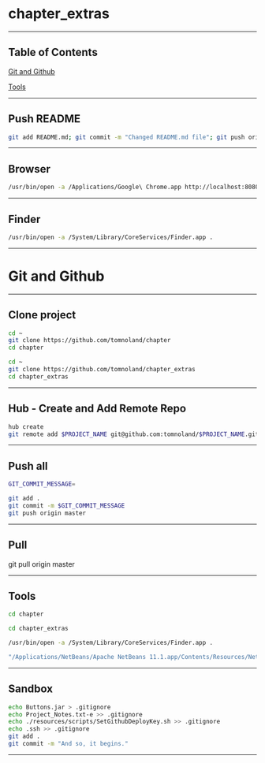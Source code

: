 # chapter_extras

---

## Table of Contents

[Git and Github](#git-and-github)

[Tools](#tools)

---

## Push README


```bash
git add README.md; git commit -m "Changed README.md file"; git push origin master

```


---

## Browser

```bash
/usr/bin/open -a /Applications/Google\ Chrome.app http://localhost:8080/

```

---

## Finder

```bash
/usr/bin/open -a /System/Library/CoreServices/Finder.app .

```


---

# Git and Github

---

## Clone project

```bash
cd ~
git clone https://github.com/tomnoland/chapter
cd chapter

```

```bash
cd ~
git clone https://github.com/tomnoland/chapter_extras
cd chapter_extras

```
---

## Hub - Create and Add Remote Repo

```bash
hub create
git remote add $PROJECT_NAME git@github.com:tomnoland/$PROJECT_NAME.git

```

---

## Push all

```bash
GIT_COMMIT_MESSAGE=

```

```bash
git add .
git commit -m $GIT_COMMIT_MESSAGE
git push origin master

```

---

## Pull

git pull origin master

---

## Tools


```bash
cd chapter

```

```bash
cd chapter_extras

```

```bash
/usr/bin/open -a /System/Library/CoreServices/Finder.app .

```

```bash
"/Applications/NetBeans/Apache NetBeans 11.1.app/Contents/Resources/NetBeans/bin/netbeans" README.md

```

---

## Sandbox


```bash
echo Buttons.jar > .gitignore
echo Project_Notes.txt-e >> .gitignore
echo ./resources/scripts/SetGithubDeployKey.sh >> .gitignore
echo .ssh >> .gitignore
git add .
git commit -m "And so, it begins."

```
---

